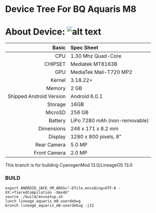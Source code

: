 Device Tree For BQ Aquaris M8
=================================================
About Device:
![alt text](http://i1.wp.com/www.blogtecnologia.es/wp-content/uploads/2017/02/bq.jpg)
=====================================
Basic   | Spec Sheet
-------:|:-------------------------
CPU     | 1.30 Mhz Quad-Core 
CHIPSET | Mediatek MT8163B
GPU     | MediaTek Mali-T720 MP2
Kernel  | 3.18.22+
Memory  | 2 GB
Shipped Android Version | Android 6.0.1
Storage | 16GB
MicroSD | 256 GB
Battery | LiPo 7280 mAh (non-removable)
Dimensions | 246 x 171 x 8.2 mm
Display | 1280 x 800 pixels, 8"
Rear Camera  | 5.0 MP
Front Camera | 2.0 MP

This branch is for building CyanogenMod 13.0/LineageOS 13.0

### BUILD ###
```
export ANDROID_JACK_VM_ARGS="-Dfile.encoding=UTF-8 -XX:+TieredCompilation -Xmx4G"
source ./build/envsetup.sh
lunch lineage_aquaris_m8-userdebug
brunch lineage_aquaris_m8-userdebug -j12
```


